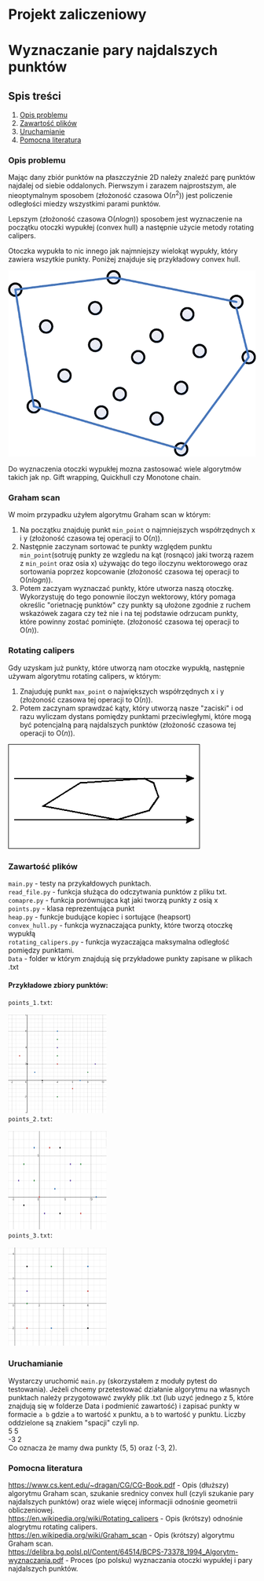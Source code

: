 # Projekt zaliczeniowy 
# Wyznaczanie pary najdalszych punktów
## Spis treści 
1. [Opis problemu](#opis-problemu)
2. [Zawartość plików](#zawartość-plików)
3. [Uruchamianie](#uruchamianie)
4. [Pomocna literatura](#pomocna-literatura)
### Opis problemu
Mając dany zbiór punktów na płaszczyźnie 2D należy znaleźć parę punktów najdalej od siebie oddalonych.
Pierwszym i zarazem najprostszym, ale nieoptymalnym sposobem (złożoność czasowa O($n^2$)) jest policzenie odległości miedzy wszystkimi parami punktów.

Lepszym (złożoność czasowa O($nlogn$)) sposobem jest wyznaczenie na początku otoczki wypukłej (convex hull) a następnie użycie metody rotating calipers.

Otoczka wypukła to nic innego jak najmniejszy wielokąt wypukły, który zawiera wszytkie punkty. Poniżej znajduje się przykładowy convex hull.

![Obraz otoczki wypukłej](Pictures/convex_hull.png)


Do wyznaczenia otoczki wypukłej mozna zastosować wiele algorytmów takich jak np. Gift wrapping, Quickhull czy Monotone chain.
###  Graham scan 
W moim przypadku użyłem algorytmu Graham scan w którym:
1. Na początku znajduję punkt `min_point` o najmniejszych współrzędnych x i y (złożoność czasowa tej operacji to O($n$)).
2. Następnie zaczynam sortować te punkty względem punktu `min_point`(sotruję punkty ze wzgledu na kąt (rosnąco) jaki tworzą razem z `min_point` oraz osia x) używając do tego iloczynu wektorowego oraz sortowania poprzez kopcowanie (złożoność czasowa tej operacji to O($nlogn$)).
3. Potem zaczyam wyznaczać punkty, które utworza naszą otoczkę. Wykorzystuję do tego ponownie iloczyn wektorowy, który pomaga określic "orietnację punktów" czy punkty są ułożone zgodnie z ruchem wskazówek zagara czy też nie i na tej podstawie odrzucam punkty, które powinny zostać pominięte. (złożoność czasowa tej operacji to O($n$)).

### Rotating calipers
Gdy uzyskam już punkty, które utworzą nam otoczke wypukłą, następnie używam algorytmu rotating calipers, w którym:
1. Znajuduję punkt `max_point` o największych współrzędnych x i y  (złożoność czasowa tej operacji to O($n$)).
2. Potem zaczynam sprawdzać kąty, który utworzą nasze "zaciski" i od razu wyliczam dystans pomiędzy punktami przeciwległymi, które mogą być potencjalną parą najdalszych punktów (złożoność czasowa tej operacji to O($n$)).

![Obraz rotating calipers](Pictures/calipers.gif)

### Zawartość plików
`main.py` - testy na przykałdowych punktach. <br/>
`read_file.py`  -  funkcja służąca do odczytwania punktów z pliku txt. <br/>
`comapre.py` - funkcja porównująca kąt jaki tworzą punkty z osią x <br/>
`points.py` - klasa reprezentująca punkt <br/>
`heap.py` - funkcje budujące kopiec i sortujące (heapsort) <br/>
`convex_hull.py` - funkcja wyznaczająca punkty, które tworzą otoczkę wypukłą <br/>
`rotating_calipers.py` - funkcja wyzaczająca maksymalna odległość pomiędzy punktami. <br/>
`Data` - folder w którym znajdują się przykładowe punkty zapisane w plikach .txt <br/>
#### Przykładowe zbiory punktów:
`points_1.txt`:<br/>
<br/>
<img src="Pictures/points_1.png" alt="Alt Text" width="200" height="200">
 <br/>
`points_2.txt`:<br/>
<br/>
<img src="Pictures/points_2.png" alt="Alt Text" width="200" height="200">
 <br/>
`points_3.txt`:<br/>
<br/>
<img src="Pictures/points_3.png" alt="Alt Text" width="200" height="200">

### Uruchamianie
Wystarczy uruchomić `main.py` (skorzystałem z moduły pytest do testowania).
Jeżeli chcemy przetestować działanie algorytmu na własnych punktach należy przygotowawć zwykły plik .txt (lub uzyć jednego z 5, które znajdują się w folderze Data i podmienić zawartość) i zapisać punkty w formacie `a b` gdzie `a` to wartość x punktu, a `b` to wartość y punktu. Liczby oddzielone są znakiem "spacji" czyli np. <br/>
5 5 <br/>
-3 2 <br/>
Co oznacza że mamy dwa punkty (5, 5) oraz (-3, 2).

### Pomocna literatura
https://www.cs.kent.edu/~dragan/CG/CG-Book.pdf - Opis (dłuższy) algorytmu Graham scan, szukanie srednicy convex hull (czyli szukanie pary najdalszych punktów) oraz wiele więcej informacjii odnośnie geometrii obliczeniowej. <br/>
https://en.wikipedia.org/wiki/Rotating_calipers - Opis (krótszy) odnośnie alogrytmu rotating calipers. <br/>
https://en.wikipedia.org/wiki/Graham_scan - Opis (krótszy) algorytmu Graham scan. <br/>
https://delibra.bg.polsl.pl/Content/64514/BCPS-73378_1994_Algorytm-wyznaczania.pdf - Proces (po polsku) wyznaczania otoczki wypukłej i pary najdalszych punktów.
